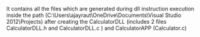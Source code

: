 It contains all the files which are generated during dll instruction execution inside the  path (C:\Users\ajayraut\OneDrive\Documents\Visual Studio 2012\Projects) after creating the CalculatorDLL (includes 2 files CalculatorDLL.h and CalculatorDLL.c ) and CalculatorAPP (Calculator.c)
